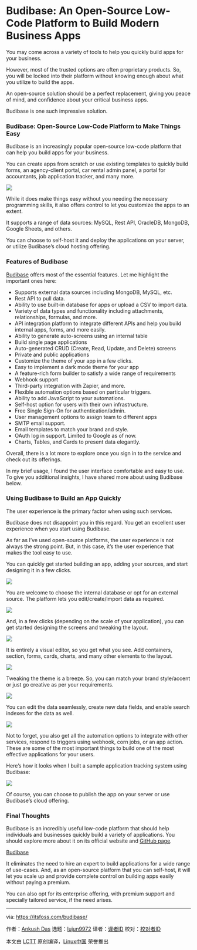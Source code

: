 [#]: subject: "Budibase: An Open-Source Low-Code Platform to Build Modern Business Apps"
[#]: via: "https://itsfoss.com/budibase/"
[#]: author: "Ankush Das https://itsfoss.com/author/ankush/"
[#]: collector: "lujun9972"
[#]: translator: " "
[#]: reviewer: " "
[#]: publisher: " "
[#]: url: " "

Budibase: An Open-Source Low-Code Platform to Build Modern Business Apps
======

You may come across a variety of tools to help you quickly build apps for your business.

However, most of the trusted options are often proprietary products. So, you will be locked into their platform without knowing enough about what you utilize to build the apps.

An open-source solution should be a perfect replacement, giving you peace of mind, and confidence about your critical business apps.

Budibase is one such impressive solution.

### Budibase: Open-Source Low-Code Platform to Make Things Easy

Budibase is an increasingly popular open-source low-code platform that can help you build apps for your business.

You can create apps from scratch or use existing templates to quickly build forms, an agency-client portal, car rental admin panel, a portal for accountants, job application tracker, and many more.

![][1]

While it does make things easy without you needing the necessary programming skills, it also offers control to let you customize the apps to an extent.

It supports a range of data sources: MySQL, Rest API, OracleDB, MongoDB, Google Sheets, and others.

You can choose to self-host it and deploy the applications on your server, or utilize Budibase’s cloud hosting offering.

### Features of Budibase

[Budibase][2] offers most of the essential features. Let me highlight the important ones here:

  * Supports external data sources including MongoDB, MySQL, etc.
  * Rest API to pull data.
  * Ability to use built-in database for apps or upload a CSV to import data.
  * Variety of data types and functionality including attachments, relationships, formulas, and more.
  * API integration platform to integrate different APIs and help you build internal apps, forms, and more easily.
  * Ability to generate auto-screens using an internal table
  * Build single page applications
  * Auto-generated CRUD (Create, Read, Update, and Delete) screens
  * Private and public applications
  * Customize the theme of your app in a few clicks.
  * Easy to implement a dark mode theme for your app
  * A feature-rich form builder to satisfy a wide range of requirements
  * Webhook support
  * Third-party integration with Zapier, and more.
  * Flexible automation options based on particular triggers.
  * Ability to add JavaScript to your automations.
  * Self-host option for users with their own infrastructure.
  * Free Single Sign-On for authentication/admin.
  * User management options to assign team to different apps
  * SMTP email support.
  * Email templates to match your brand and style.
  * OAuth log in support. Limited to Google as of now.
  * Charts, Tables, and Cards to present data elegantly.



Overall, there is a lot more to explore once you sign in to the service and check out its offerings.

In my brief usage, I found the user interface comfortable and easy to use. To give you additional insights, I have shared more about using Budibase below.

### Using Budibase to Build an App Quickly

The user experience is the primary factor when using such services.

Budibase does not disappoint you in this regard. You get an excellent user experience when you start using Budibase.

As far as I’ve used open-source platforms, the user experience is not always the strong point. But, in this case, it’s the user experience that makes the tool easy to use.

You can quickly get started building an app, adding your sources, and start designing it in a few clicks.

![][3]

You are welcome to choose the internal database or opt for an external source. The platform lets you edit/create/import data as required.

![][4]

And, in a few clicks (depending on the scale of your application), you can get started designing the screens and tweaking the layout.

![][5]

It is entirely a visual editor, so you get what you see. Add containers, section, forms, cards, charts, and many other elements to the layout.

![][6]

Tweaking the theme is a breeze. So, you can match your brand style/accent or just go creative as per your requirements.

![][7]

You can edit the data seamlessly, create new data fields, and enable search indexes for the data as well.

![][8]

Not to forget, you also get all the automation options to integrate with other services, respond to triggers using webhook, corn jobs, or an app action. These are some of the most important things to build one of the most effective applications for your users.

Here’s how it looks when I built a sample application tracking system using Budibase:

![][9]

Of course, you can choose to publish the app on your server or use Budibase’s cloud offering.

### Final Thoughts

Budibase is an incredibly useful low-code platform that should help individuals and businesses quickly build a variety of applications. You should explore more about it on its official website and [GitHub page][10].

[Budibase][2]

It eliminates the need to hire an expert to build applications for a wide range of use-cases. And, as an open-source platform that you can self-host, it will let you scale up and provide complete control on building apps easily without paying a premium.

You can also opt for its enterprise offering, with premium support and specially tailored service, if the need arises.

--------------------------------------------------------------------------------

via: https://itsfoss.com/budibase/

作者：[Ankush Das][a]
选题：[lujun9972][b]
译者：[译者ID](https://github.com/译者ID)
校对：[校对者ID](https://github.com/校对者ID)

本文由 [LCTT](https://github.com/LCTT/TranslateProject) 原创编译，[Linux中国](https://linux.cn/) 荣誉推出

[a]: https://itsfoss.com/author/ankush/
[b]: https://github.com/lujun9972
[1]: https://i0.wp.com/itsfoss.com/wp-content/uploads/2022/03/budibase-home.png?resize=800%2C467&ssl=1
[2]: https://budibase.com/
[3]: https://i0.wp.com/itsfoss.com/wp-content/uploads/2022/03/budibase-data-sources.png?resize=800%2C597&ssl=1
[4]: https://i0.wp.com/itsfoss.com/wp-content/uploads/2022/03/budibase-edit-fields.png?resize=800%2C693&ssl=1
[5]: https://i0.wp.com/itsfoss.com/wp-content/uploads/2022/03/budibase-design.png?resize=800%2C477&ssl=1
[6]: https://i0.wp.com/itsfoss.com/wp-content/uploads/2022/03/budibase-layout.png?resize=800%2C515&ssl=1
[7]: https://i0.wp.com/itsfoss.com/wp-content/uploads/2022/03/budibase-theme-tweak.png?resize=800%2C696&ssl=1
[8]: https://i0.wp.com/itsfoss.com/wp-content/uploads/2022/03/budibas-application-create.png?resize=800%2C274&ssl=1
[9]: https://i0.wp.com/itsfoss.com/wp-content/uploads/2022/03/budibase-sample-app.png?resize=800%2C364&ssl=1
[10]: https://github.com/Budibase/budibase
